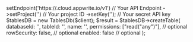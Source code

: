 <?php

use Appwrite\Client;
use Appwrite\Services\TablesDb;

$client = (new Client())
    ->setEndpoint('https://<REGION>.cloud.appwrite.io/v1') // Your API Endpoint
    ->setProject('<YOUR_PROJECT_ID>') // Your project ID
    ->setKey('<YOUR_API_KEY>'); // Your secret API key

$tablesDB = new TablesDb($client);

$result = $tablesDB->createTable(
    databaseId: '<DATABASE_ID>',
    tableId: '<TABLE_ID>',
    name: '<NAME>',
    permissions: ["read("any")"], // optional
    rowSecurity: false, // optional
    enabled: false // optional
);